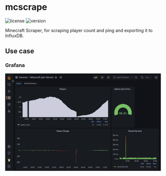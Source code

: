 # mcscrape

![license](https://img.shields.io/badge/License-Apache_2.0-blue.svg)
![version](https://img.shields.io/badge/Version-1.0.0-green.svg)

Minecraft Scraper, for scraping player count and ping and exporting it to InfluxDB.

## Use case
### Grafana
[![Grafana](imgs/grafana.png?raw=true)](https://grafana.valaphee.com)
